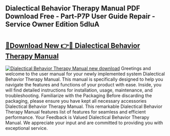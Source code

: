 ## Dialectical Behavior Therapy Manual PDF Download Free - Part-P7P User Guide Repair - Service Owner Edition 5dIuA

# <h2><a href="http://bc21322.oget.top/?id=Dialectical+Behavior+Therapy+Manual">🔗Download New 👉🔴 Dialectical Behavior Therapy Manual</a></h2>

[![Dialectical Behavior Therapy Manual new download](https://i.imgur.com/5g1atiW.png)](http://bc21322.oget.top/?id=Dialectical+Behavior+Therapy+Manual)
Greetings and welcome to the user manual for your newly implemented system Dialectical Behavior Therapy Manual. This manual is specifically designed to help you navigate the features and functions of your product with ease. Inside, you will find detailed instructions for installation, usage, maintenance, and troubleshooting. Familiarize with the Packaging Before discarding the packaging, please ensure you have kept all necessary accessories Dialectical Behavior Therapy Manual. This remarkable Dialectical Behavior Therapy Manual features list of features for seamless and efficient performance. Your Feedback is Valued Dialectical Behavior Therapy Manual. We appreciate your input and are committed to providing you with exceptional service.
